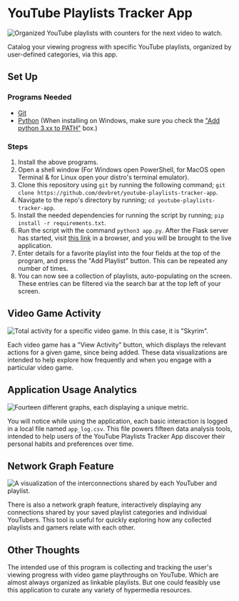 # YouTube Playlists Tracker App

![Organized YouTube playlists with counters for the next video to watch.](https://hosting.photobucket.com/images/i/bernhoftbret/youtube-playlists-tracker-home-page.png)

Catalog your viewing progress with specific YouTube playlists, organized by user-defined categories, via this app.

## Set Up

### Programs Needed

- [Git](https://git-scm.com/downloads)
- [Python](https://www.python.org/downloads/) (When installing on Windows, make sure you check the ["Add python 3.xx to PATH"](https://hosting.photobucket.com/images/i/bernhoftbret/python.png) box.)

### Steps

1. Install the above programs.
2. Open a shell window (For Windows open PowerShell, for MacOS open Terminal & for Linux open your distro's terminal emulator).
3. Clone this repository using `git` by running the following command; `git clone https://github.com/devbret/youtube-playlists-tracker-app`.
4. Navigate to the repo's directory by running; `cd youtube-playlists-tracker-app`.
5. Install the needed dependencies for running the script by running; `pip install -r requirements.txt`.
6. Run the script with the command `python3 app.py`. After the Flask server has started, visit [this link](http://127.0.0.1:5500/) in a browser, and you will be brought to the live application.
7. Enter details for a favorite playlist into the four fields at the top of the program, and press the "Add Playlist" button. This can be repeated any number of times.
8. You can now see a collection of playlists, auto-populating on the screen. These entries can be filtered via the search bar at the top left of your screen.

## Video Game Activity

![Total activity for a specific video game. In this case, it is "Skyrim".](https://hosting.photobucket.com/bbcfb0d4-be20-44a0-94dc-65bff8947cf2/442ce7ed-2a62-4fee-9e0e-3efe90eb06bd.png)

Each video game has a "View Activity" button, which displays the relevant actions for a given game, since being added. These data visualizations are intended to help explore how frequently and when you engage with a particular video game.

## Application Usage Analytics

![Fourteen different graphs, each displaying a unique metric.](https://hosting.photobucket.com/bbcfb0d4-be20-44a0-94dc-65bff8947cf2/da1a156d-0db0-4635-bc0c-a3d15340a3d0.png)

You will notice while using the application, each basic interaction is logged in a local file named `app_log.csv`. This file powers fifteen data analysis tools, intended to help users of the YouTube Playlists Tracker App discover their personal habits and preferences over time.

## Network Graph Feature

![A visualization of the interconnections shared by each YouTuber and playlist.](https://hosting.photobucket.com/images/i/bernhoftbret/youtube-playlists-tracker-app-network-graph-page.png)

There is also a network graph feature, interactively displaying any connections shared by your saved playlist categories and individual YouTubers. This tool is useful for quickly exploring how any collected playlists and gamers relate with each other.

## Other Thoughts

The intended use of this program is collecting and tracking the user's viewing progress with video game playthroughs on YouTube. Which are almost always organized as linkable playlists. But one could feasibly use this application to curate any variety of hypermedia resources.
